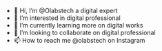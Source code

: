 - 👋 Hi, I’m @Olabstech a digital expert
- 👀 I’m interested in digital professional
- 🌱 I’m currently learning more on digital works
- 💞️ I’m looking to collaborate on digital professional
- 📫 How to reach me @olabstech on Instagram

<!---
Olabstech/Olabstech is a ✨ special ✨ repository because its `README.md` (this file) appears on your GitHub profile.
You can click the Preview link to take a look at your changes.
--->
